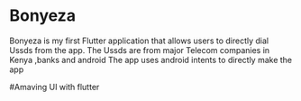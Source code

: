 # Bonyeza

Bonyeza is my first Flutter application that allows users to directly dial Ussds from the app.
The Ussds are from major Telecom companies in Kenya ,banks and android
The app uses android intents to directly make the app

#Amaving UI with flutter
